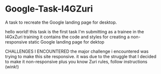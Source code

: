 # Google-Task-I4GZuri
A task to recreate the Google landing page for desktop.

hello world!
this task is the first task I'm submitting as a trainee in the I4GxZuri training
it contains the code and styles for creating a non-responsive static Google landing page for dektop

CHALLENGES I ENCOUNTERED
the major challenge i encountered was trying to make this site responsive. it was due to the struggle that I decided to make it non-responsive
plus you know Zuri rules, follow instructions (wink!)
